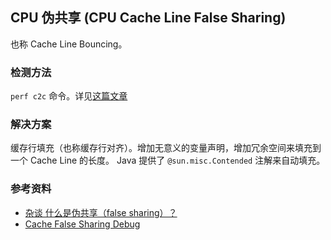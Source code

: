## CPU 伪共享 (CPU Cache Line False Sharing)

也称 Cache Line Bouncing。

### 检测方法

`perf c2c` 命令。详见[这篇文章][1]

### 解决方案

缓存行填充（也称缓存行对齐）。增加无意义的变量声明，增加冗余空间来填充到一个 Cache Line 的长度。
Java 提供了 `@sun.misc.Contended` 注解来自动填充。

### 参考资料

- [杂谈 什么是伪共享（false sharing）？](https://zhuanlan.zhihu.com/p/65394173)
- [Cache False Sharing Debug][1]


[1]: http://oliveryang.net/2018/01/cache-false-sharing-debug/
